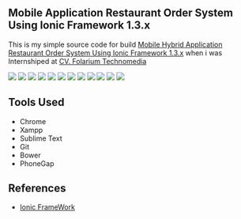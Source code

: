<p align="center">
	<h2>Mobile Application Restaurant Order System Using Ionic Framework 1.3.x</h2>
</p>

This is my simple source code for build <a href="#">Mobile Hybrid Application Restaurant Order System Using Ionic Framework 1.3.x</a> when i was Internshiped at <a href="https://www.folarium.co.id/home">CV. Folarium Technomedia</a>

<img src="image/sc-1.PNG">
<img src="image/sc-2.PNG">
<img src="image/sc-3.PNG">
<img src="image/sc-4.PNG">
<img src="image/10.PNG">
<img src="image/11.PNG">
<img src="image/2.PNG">
<img src="image/3.PNG">
<img src="image/4.PNG">
<img src="image/6.PNG">
<img src="image/8.1.PNG">
<img src="image/9.PNG">

<p align="center">
	<h2>Tools Used</h2>
</p>

<ul>
	<li>Chrome</li>
	<li>Xampp</li>
	<li>Sublime Text</li>
	<li>Git</li>
	<li>Bower</li>
	<li>PhoneGap</li>
</ul>


<p align="center">
	<h2>References</h2>
</p>

<ul>
	<li><a href="https://ionicframework.com/">Ionic FrameWork</a></li>
</ul>
